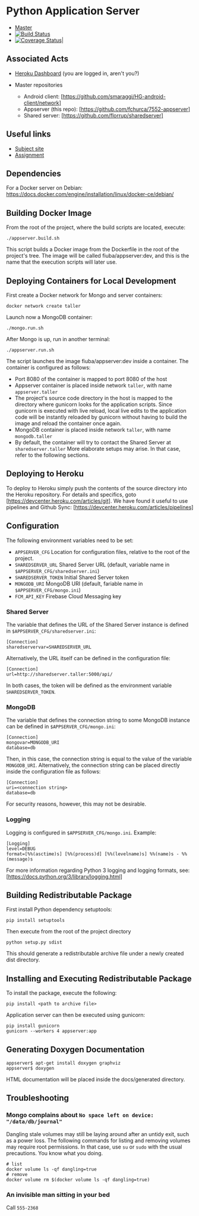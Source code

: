 # Python Application Server

* [Master](https://github.com/fchurca/7552-appserver)
* [![Build Status](https://travis-ci.org/fchurca/7552-appserver.svg?branch=master)](https://travis-ci.org/fchurca/7552-appserver)
* [![Coverage Status](https://coveralls.io/repos/github/fchurca/7552-appserver/badge.svg)](https://coveralls.io/github/fchurca/7552-appserver)|

## Associated Acts
* [Heroku Dashboard](https://dashboard.heroku.com/teams/tallerii-7552-20172-g3) (you are logged in, aren't you?)

* Master repositories
    * Android client: [https://github.com/smaraggi/HG-android-client/network]
    * Appserver (this repo): [https://github.com/fchurca/7552-appserver]
    * Shared server: [https://github.com/florrup/sharedserver]

## Useful links
* [Subject site](http://7552.fi.uba.ar/)
* [Assignment](https://github.com/taller-de-programacion-2/taller-de-programacion-2.github.io/blob/master/trabajo-practico/enunciados/2017/2/llevame.md)

## Dependencies
For a Docker server on Debian:
https://docs.docker.com/engine/installation/linux/docker-ce/debian/

## Building Docker Image
From the root of the project, where the build scripts are located, execute:
```
./appserver.build.sh
```
This script builds a Docker image from the Dockerfile in the root of the project's tree. The image will be called fiuba/appserver:dev, and this is the name that the execution scripts will later use.

## Deploying Containers for Local Development

First create a Docker network for Mongo and server containers:
```
docker network create taller
```
Launch now a MongoDB container:
```
./mongo.run.sh
```
After Mongo is up, run in another terminal:
```
./appserver.run.sh
```

The script launches the image fiuba/appserver:dev inside a container. The container is configured as follows:
* Port 8080 of the container is mapped to port 8080 of the host
* Appserver container is placed inside network `taller`, with name `appserver.taller`
* The project's source code directory in the host is mapped to the directory where gunicorn looks for the application scripts. Since gunicorn is executed with live reload, local live edits to the application code will be instantly reloaded by gunicorn without having to build the image and reload the container once again.
* MongoDB container is placed inside network `taller`, with name `mongodb.taller`
* By default, the container will try to contact the Shared Server at `sharedserver.taller`
More elaborate setups may arise. In that case, refer to the following sections.

## Deploying to Heroku
To deploy to Heroku simply push the contents of the source directory into the Heroku repository.
For details and specifics, goto [https://devcenter.heroku.com/articles/git].
We have found it useful to use pipelines and Github Sync: [https://devcenter.heroku.com/articles/pipelines]

## Configuration
The following environment variables need to be set:
* `APPSERVER_CFG` Location for configuration files, relative to the root of the project.
* `SHAREDSERVER_URL` Shared Server URL (default, variable name in `$APPSERVER_CFG/sharedserver.ini`)
* `SHAREDSERVER_TOKEN` Initial Shared Server token
* `MONGODB_URI` MongoDB URI (default, fariable name in `$APPSERVER_CFG/mongo.ini`)
* `FCM_API_KEY` Firebase Cloud Messaging key

### Shared Server
The variable that defines the URL of the Shared Server instance is defined in `$APPSERVER_CFG/sharedserver.ini`:
```
[Connection]
sharedservervar=SHAREDSERVER_URL
```
Alternatively, the URL itself can be defined in the configuration file:
```
[Connection]
url=http://sharedserver.taller:5000/api/
```
In both cases, the token will be defined as the environment variable `SHAREDSERVER_TOKEN`.

### MongoDB
The variable that defines the connection string to some MongoDB instance can be defined in `$APPSERVER_CFG/mongo.ini`:
```
[Connection]
mongovar=MONGODB_URI
database=db
```
Then, in this case, the connection string is equal to the value of the variable `MONGODB_URI`. Alternatively, the connection string can be placed directly inside the configuration file as follows:
```
[Connection]
uri=<connection string>
database=db
```
For security reasons, however, this may not be desirable.

### Logging
Logging is configured in `$APPSERVER_CFG/mongo.ini`. Example:
```
[Logging]
level=DEBUG
format=[%%(asctime)s] [%%(process)d] [%%(levelname)s] %%(name)s - %%(message)s
```
For more information regarding Python 3 logging and logging formats, see: [https://docs.python.org/3/library/logging.html]


## Building Redistributable Package
First install Python dependency setuptools:
```
pip install setuptools
```
Then execute from the root of the project directory
```
python setup.py sdist
```
This should generate a redistributable archive file under a newly created dist directory. 

## Installing and Executing Redistributable Package
To install the package, execute the following:
```
pip install <path to archive file>
```
Application server can then be executed using gunicorn:
```
pip install gunicorn
gunicorn --workers 4 appserver:app
```

## Generating Doxygen Documentation
```
appserver$ apt-get install doxygen graphviz
appserver$ doxygen
```
HTML documentation will be placed inside the docs/generated directory.

## Troubleshooting
### Mongo complains about `No space left on device: "/data/db/journal"`
Dangling stale volumes may still be laying around after an untidy exit, such as a power loss.
The following commands for listing and removing volumes may require root permissions.
In that case, use `su` or `sudo` with the usual precautions. You know what you doing.
```
# list
docker volume ls -qf dangling=true
# remove
docker volume rm $(docker volume ls -qf dangling=true)
```
### An invisible man sitting in your bed
Call `555-2368`

